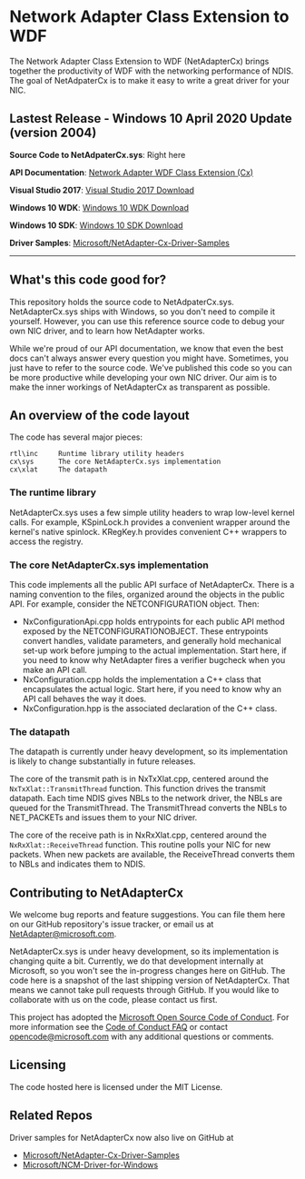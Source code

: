 # Network Adapter Class Extension to WDF
The Network Adapter Class Extension to WDF (NetAdapterCx) brings together the productivity of WDF with the networking performance of NDIS.
The goal of NetAdpaterCx is to make it easy to write a great driver for your NIC.

## Lastest Release - Windows 10 April 2020 Update (version 2004)

**Source Code to NetAdpaterCx.sys**: Right here

**API Documentation**: [Network Adapter WDF Class Extension (Cx)](https://aka.ms/netadapter/doc)

**Visual Studio 2017**: [Visual Studio 2017 Download](https://www.visualstudio.com/downloads/)

**Windows 10 WDK**: [Windows 10 WDK Download](https://docs.microsoft.com/en-us/windows-hardware/drivers/download-the-wdk)

**Windows 10 SDK**: [Windows 10 SDK Download](https://developer.microsoft.com/en-US/windows/downloads/windows-10-sdk)

**Driver Samples**: [Microsoft/NetAdapter-Cx-Driver-Samples](https://github.com/Microsoft/NetAdapter-Cx-Driver-Samples "Driver Samples")

---

## What's this code good for?

This repository holds the source code to NetAdpaterCx.sys.  
NetAdapterCx.sys ships with Windows, so you don't need to compile it yourself.
However, you can use this reference source code to debug your own NIC driver, and to learn how NetAdapter works.

While we're proud of our API documentation, we know that even the best docs can't always answer every question you might have.
Sometimes, you just have to refer to the source code.
We've published this code so you can be more productive while developing your own NIC driver.
Our aim is to make the inner workings of NetAdapterCx as transparent as possible.

## An overview of the code layout

The code has several major pieces:

    rtl\inc     Runtime library utility headers
    cx\sys      The core NetAdapterCx.sys implementation
    cx\xlat     The datapath

### The runtime library

NetAdapterCx.sys uses a few simple utility headers to wrap low-level kernel calls.
For example, KSpinLock.h provides a convenient wrapper around the kernel's native spinlock.
KRegKey.h provides convenient C++ wrappers to access the registry.

### The core NetAdapterCx.sys implementation

This code implements all the public API surface of NetAdapterCx.
There is a naming convention to the files, organized around the objects in the public API.
For example, consider the NETCONFIGURATION object.  Then:
* NxConfigurationApi.cpp holds entrypoints for each public API method exposed by the NETCONFIGURATIONOBJECT.  These entrypoints convert handles, validate parameters, and generally hold mechanical set-up work before jumping to the actual implementation.  Start here, if you need to know why NetAdapter fires a verifier bugcheck when you make an API call.
* NxConfiguration.cpp holds the implementation a C++ class that encapsulates the actual logic.  Start here, if you need to know why an API call behaves the way it does.
* NxConfiguration.hpp is the associated declaration of the C++ class.

### The datapath

The datapath is currently under heavy development, so its implementation is likely to change substantially in future releases.

The core of the transmit path is in NxTxXlat.cpp, centered around the `NxTxXlat::TransmitThread` function.
This function drives the transmit datapath.
Each time NDIS gives NBLs to the network driver, the NBLs are queued for the TransmitThread.
The TransmitThread converts the NBLs to NET_PACKETs and issues them to your NIC driver.

The core of the receive path is in NxRxXlat.cpp, centered around the `NxRxXlat::ReceiveThread` function.
This routine polls your NIC for new packets.
When new packets are available, the ReceiveThread converts them to NBLs and indicates them to NDIS.

## Contributing to NetAdapterCx

We welcome bug reports and feature suggestions.
You can file them here on our GitHub repository's issue tracker, or email us at NetAdapter@microsoft.com.

NetAdapterCx.sys is under heavy development, so its implementation is changing quite a bit.
Currently, we do that development internally at Microsoft, so you won't see the in-progress changes here on GitHub.
The code here is a snapshot of the last shipping version of NetAdapterCx.
That means we cannot take pull requests through GitHub.
If you would like to collaborate with us on the code, please contact us first.

This project has adopted the [Microsoft Open Source Code of
Conduct](https://opensource.microsoft.com/codeofconduct/).
For more information see the [Code of Conduct
FAQ](https://opensource.microsoft.com/codeofconduct/faq/) or
contact [opencode@microsoft.com](mailto:opencode@microsoft.com)
with any additional questions or comments.

## Licensing
The code hosted here is licensed under the MIT License.

## Related Repos
Driver samples for NetAdapterCx now also live on GitHub at

- [Microsoft/NetAdapter-Cx-Driver-Samples](https://github.com/Microsoft/NetAdapter-Cx-Driver-Samples "Driver Samples")
- [Microsoft/NCM-Driver-for-Windows](https://github.com/Microsoft/NCM-Driver-for-Windows)

